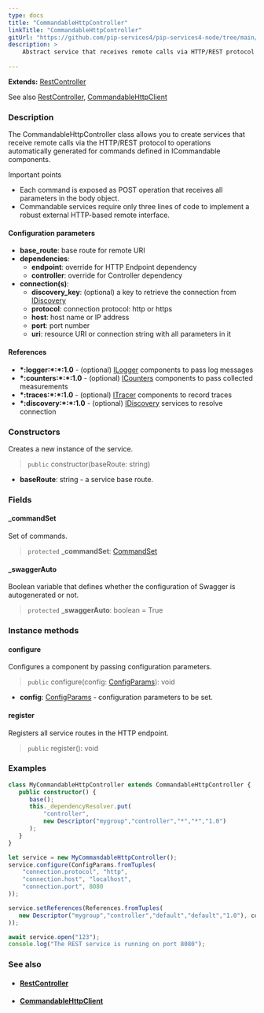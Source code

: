 ```yaml
---
type: docs
title: "CommandableHttpController"
linkTitle: "CommandableHttpController"
gitUrl: "https://github.com/pip-services4/pip-services4-node/tree/main/pip-services4-http-node"
description: >
    Abstract service that receives remote calls via HTTP/REST protocol to operations automatically generated for commands defined in ICommandable components. 
    
---
```


**Extends:** [RestController](../rest_controller)

See also [RestController](../rest_controller), [CommandableHttpClient](../../clients/commandable_http_client)

### Description

The CommandableHttpController class allows you to create services that receive remote calls via the HTTP/REST protocol to operations automatically generated for commands defined in ICommandable components.

Important points

- Each command is exposed as POST operation that receives all parameters in the body object. 
- Commandable services require only three lines of code to implement a robust external HTTP-based remote interface.

#### Configuration parameters

- **base_route**:              base route for remote URI
- **dependencies**:
    - **endpoint**:              override for HTTP Endpoint dependency
    - **controller**:            override for Controller dependency
- **connection(s)**:           
    - **discovery_key**:         (optional) a key to retrieve the connection from [IDiscovery](../../../config/connect/idiscovery)
    - **protocol**:              connection protocol: http or https
    - **host**:                  host name or IP address
    - **port**:                  port number
    - **uri**:                   resource URI or connection string with all parameters in it


#### References

- **\*:logger:\*:\*:1.0** - (optional) [ILogger](../../../observability/log/ilogger) components to pass log messages
- **\*:counters:\*:\*:1.0** - (optional) [ICounters](../../../observability/count/icounters) components to pass collected measurements
- **\*:traces:\*:\*:1.0** - (optional) [ITracer](../../../observability/trace/itracer) components to record traces
- **\*:discovery:\*:\*:1.0** - (optional) [IDiscovery](../../../config/connect/idiscovery) services to resolve connection




### Constructors
Creates a new instance of the service.

> `public` constructor(baseRoute: string)

- **baseRoute**: string - a service base route.


### Fields

<span class="hide-title-link">

#### _commandSet
Set of commands.
> `protected` **_commandSet**: [CommandSet](../../../rpc/commands/command_set)

#### _swaggerAuto
Boolean variable that defines whether the configuration of Swagger is autogenerated or not.
> `protected` **_swaggerAuto**: boolean = True


</span>


### Instance methods

#### configure
Configures a component by passing configuration parameters.

> `public` configure(config: [ConfigParams](../../../components/config/config_params)): void

- **config**: [ConfigParams](../../../components/config/config_params) - configuration parameters to be set.


#### register
Registers all service routes in the HTTP endpoint.

> `public` register(): void


### Examples

```typescript
class MyCommandableHttpController extends CommandableHttpController {
   public constructor() {
      base();
      this._dependencyResolver.put(
          "controller",
          new Descriptor("mygroup","controller","*","*","1.0")
      );
   }
}

let service = new MyCommandableHttpController();
service.configure(ConfigParams.fromTuples(
    "connection.protocol", "http",
    "connection.host", "localhost",
    "connection.port", 8080
));

service.setReferences(References.fromTuples(
   new Descriptor("mygroup","controller","default","default","1.0"), controller
));

await service.open("123");
console.log("The REST service is running on port 8080");
```


### See also
- #### [RestController](../rest_controller)
- #### [CommandableHttpClient](../../clients/commandable_http_client)
